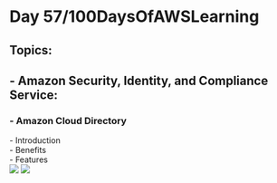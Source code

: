 <h1> Day 57/100DaysOfAWSLearning </h1>
<h2> Topics: </h2>

 <h2>  - Amazon Security, Identity, and Compliance Service: </h2>

<h3> - Amazon Cloud Directory </h3>
         -  Introduction <br>
         -  Benefits <br>
         -  Features <br>

<img src = "https://github.com/thetechgirlgita/100-days-of-aws-learning/blob/master/Images/Day57/57_1.jpg?raw=true">
<img src = "https://github.com/thetechgirlgita/100-days-of-aws-learning/blob/master/Images/Day57/57_2.jpg?raw=true">
